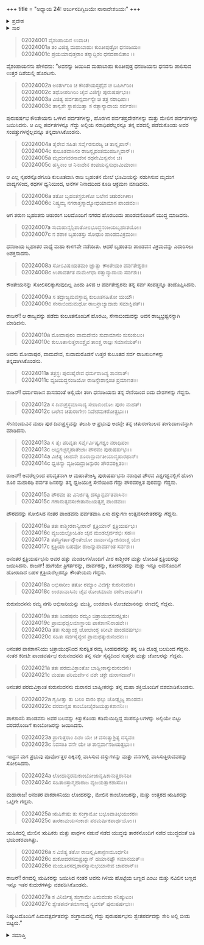 +++
title = "ಅಧ್ಯಾಯ 24: ಅರ್ಜುನದಿಗ್ವಿಜಯೇ ನಾನಾದೇಶಜಯಃ"
+++

<details><summary>ಪ್ರವೇಶ</summary>


।।   ಓಂ ಓಂ ನಮೋ ನಾರಾಯಣಾಯ।।   ಶ್ರೀ ವೇದವ್ಯಾಸಾಯ ನಮಃ ।।

ಶ್ರೀ ಕೃಷ್ಣದ್ವೈಪಾಯನ ವೇದವ್ಯಾಸ ವಿರಚಿತ  

**ಶ್ರೀ ಮಹಾಭಾರತ**

**ಸಭಾ ಪರ್ವ**

**ದಿಗ್ವಿಜಯ ಪರ್ವ**

**ಅಧ್ಯಾಯ 24**

</details>


<details><summary>ಸಾರ</summary>

ಅರ್ಜುನನು ಉತ್ತರದಲ್ಲಿದ್ದ ಇತರ ರಾಜರನ್ನು ಸೋಲಿಸಿದ್ದು (1-27).

</details>


> 02024001 ವೈಶಂಪಾಯನ ಉವಾಚ।  
02024001a ತಂ ವಿಜಿತ್ಯ ಮಹಾಬಾಹುಃ ಕುಂತೀಪುತ್ರೋ ಧನಂಜಯಃ।  
02024001c ಪ್ರಯಯಾವುತ್ತರಾಂ ತಸ್ಮಾದ್ದಿಶಂ ಧನದಪಾಲಿತಾಂ ।।

ವೈಶಂಪಾಯನನು ಹೇಳಿದನು: “ಅವನನ್ನು ಜಯಿಸಿದ ಮಹಾಬಾಹು ಕುಂತೀಪುತ್ರ ಧನಂಜಯನು ಧನದನು ಪಾಲಿಸುವ ಉತ್ತರ ದಿಶೆಯಲ್ಲಿ ಹೊರಟನು.

> 02024002a ಅಂತರ್ಗಿರಿಂ ಚ ಕೌಂತೇಯಸ್ತಥೈವ ಚ ಬಹಿರ್ಗಿರಿಂ।  
02024002c ತಥೋಪರಿಗಿರಿಂ ಚೈವ ವಿಜಿಗ್ಯೇ ಪುರುಷರ್ಷಭಃ।।  
02024003a ವಿಜಿತ್ಯ ಪರ್ವತಾನ್ಸರ್ವಾನ್ಯೇ ಚ ತತ್ರ ನರಾಧಿಪಾಃ।  
02024003c ತಾನ್ವಶೇ ಸ್ಥಾಪಯಿತ್ವಾ ಸ ರತ್ನಾನ್ಯಾದಾಯ ಸರ್ವಶಃ।।

ಪುರುಷರ್ಷಭ ಕೌಂತೇಯನು ಒಳಗಿನ ಪರ್ವತಗಳನ್ನು, ಹೊರಗಿನ ಪರ್ವತಪ್ರದೇಶಗಳನ್ನು ಮತ್ತು ಮೇಲಿನ ಪರ್ವತಗಳನ್ನು ಜಯಿಸಿದನು. ಆ ಎಲ್ಲ ಪರ್ವತಗಳನ್ನೂ ಗೆದ್ದು ಅಲ್ಲಿಯ ನರಾಧಿಪರೆಲ್ಲರನ್ನೂ ತನ್ನ ವಶದಲ್ಲಿ ಪಡೆದುಕೊಂಡು ಅವರ ಸಂಪತ್ತುಗಳನ್ನೆಲ್ಲವನ್ನೂ ತನ್ನದಾಗಿಸಿಕೊಂಡನು.

> 02024004a ತೈರೇವ ಸಹಿತಃ ಸರ್ವೈರನುರಜ್ಯ ಚ ತಾನ್ನೃಪಾನ್।  
02024004c ಕುಲೂತವಾಸಿನಂ ರಾಜನ್ಬೃಹಂತಮುಪಜಗ್ಮಿವಾನ್।।  
02024005a ಮೃದಂಗವರನಾದೇನ ರಥನೇಮಿಸ್ವನೇನ ಚ।  
02024005c ಹಸ್ತಿನಾಂ ಚ ನಿನಾದೇನ ಕಂಪಯನ್ವಸುಧಾಮಿಮಾಂ।।

ಆ ಎಲ್ಲ ನೃಪರನ್ನೊಡಗೂಡಿ ಕುಲೂತವಾಸಿ ರಾಜ ಬೃಹಂತನ ಮೇಲೆ ಭೂಮಿಯನ್ನು ನಡುಗಿಸುವ ಮೃದಂಗ ವಾದ್ಯಗಳಿಂದ, ರಥಗಳ ಧ್ವನಿಯಿಂದ, ಅನೆಗಳ ನಿನಾದದಿಂದ ಕೂಡಿ ಆಕ್ರಮಣ ಮಾಡಿದನು.

> 02024006a ತತೋ ಬೃಹಂತಸ್ತರುಣೋ ಬಲೇನ ಚತುರಂಗಿಣಾ।  
02024006c ನಿಷ್ಕ್ರಮ್ಯ ನಗರಾತ್ತಸ್ಮಾದ್ಯೋಧಯಾಮಾಸ ಪಾಂಡವಂ।।

ಆಗ ತರುಣ ಬೃಹಂತನು ಚತುರಂಗ ಬಲದೊಂದಿಗೆ ನಗರದ ಹೊರಬಂದು ಪಾಂಡವನೊಂದಿಗೆ ಯುದ್ಧ ಮಾಡಿದನು.

> 02024007a ಸುಮಹಾನ್ಸನ್ನಿಪಾತೋಽಭೂದ್ಧನಂಜಯಬೃಹಂತಯೋಃ।  
02024007c ನ ಶಶಾಕ ಬೃಹಂತಸ್ತು ಸೋಢುಂ ಪಾಂಡವವಿಕ್ರಮಂ।।

ಧನಂಜಯ ಬೃಹಂತರ ಮಧ್ಯೆ ಮಹಾ ಕಾಳಗವೇ ನಡೆಯಿತು. ಆದರೆ ಬೃಹಂತನು ಪಾಂಡವನ ವಿಕ್ರಮವನ್ನು ಎದುರಿಸಲು ಅಶಕ್ತನಾದನು.

> 02024008a ಸೋಽವಿಷಃಯತಮಂ ಜ್ಞಾತ್ವಾ ಕೌಂತೇಯಂ ಪರ್ವತೇಶ್ವರಃ।  
02024008c ಉಪಾವರ್ತತ ದುರ್ಮೇಧಾ ರತ್ನಾನ್ಯಾದಾಯ ಸರ್ವಶಃ।।

ಕೌಂತೇಯನನ್ನು ಸೋಲಿಸಲಿಕ್ಕಾಗುವುದಿಲ್ಲ ಎಂದು ತಿಳಿದ ಆ ಪರ್ವತೇಶ್ವರನು ತನ್ನ ಸರ್ವ ಸಂಪತ್ತನ್ನೂ ತಂದೊಪ್ಪಿಸಿದನು.

> 02024009a ಸ ತದ್ರಾಜ್ಯಮವಸ್ಥಾಪ್ಯ ಕುಲೂತಸಹಿತೋ ಯಯೌ।  
02024009c ಸೇನಾಬಿಂದುಮಥೋ ರಾಜನ್ರಾಜ್ಯಾದಾಶು ಸಮಾಕ್ಷಿಪತ್।।

ರಾಜನ್! ಆ ರಾಜ್ಯವನ್ನು ಪಡೆದು ಕುಲೂತನೊಂದಿಗೆ ಹೊರಟು, ಸೇನಾಬಿಂದುವನ್ನು ಅವನ ರಾಜ್ಯಭ್ರಷ್ಟನನ್ನಾಗಿ ಮಾಡಿದನು.

> 02024010a ಮೋದಾಪುರಂ ವಾಮದೇವಂ ಸುದಾಮಾನಂ ಸುಸಂಕುಲಂ।  
02024010c ಕುಲೂತಾನುತ್ತರಾಂಶ್ಚೈವ ತಾಂಶ್ಚ ರಾಜ್ಞಃ ಸಮಾನಯತ್।।

ಅವನು ಮೋದಾಪುರ, ವಾಮದೇವ, ಸುದಾಮರೊಡನೆ ಉತ್ತರ ಕುಲೂತದ ಸರ್ವ ರಾಜಕುಲಗಳನ್ನು ತನ್ನದಾಗಿಸಿಕೊಂಡನು.

> 02024011a ತತ್ರಸ್ಥಃ ಪುರುಷೈರೇವ ಧರ್ಮರಾಜಸ್ಯ ಶಾಸನಾತ್।  
02024011c ವ್ಯಜಯದ್ಧನಂಜಯೋ ರಾಜನ್ದೇಶಾನ್ಪಂಚ ಪ್ರಮಾಣತಃ।।

ರಾಜನ್! ಧರ್ಮರಾಜನ ಶಾಸನದಂತೆ ಅಲ್ಲಿಯೇ ತಂಗಿ ಧನಂಜಯನು ತನ್ನ ಸೇನೆಯಿಂದ ಐದು ದೇಶಗಳನ್ನು ಗೆದ್ದನು.

> 02024012a ಸ ದಿವಃಪ್ರಸ್ಥಮಾಸಾದ್ಯ ಸೇನಾಬಿಂದೋಃ ಪುರಂ ಮಹತ್।  
02024012c ಬಲೇನ ಚತುರಂಗೇಣ ನಿವೇಶಮಕರೋತ್ಪ್ರಭುಃ।।

ಸೇನಬಿಂದುವಿನ ಮಹಾ ಪುರ ದಿವಃಪ್ರಸ್ಥವನ್ನು ತಲುಪಿ ಆ ಪ್ರಭುವು ಅದನ್ನೇ ತನ್ನ ಚತುರಂಗಬಲದ ತಂಗುದಾಣವನ್ನಾಗಿ ಮಾಡಿದನು.

> 02024013a ಸ ತೈಃ ಪರಿವೃತಃ ಸರ್ವೈರ್ವಿಷ್ವಗಶ್ವಂ ನರಾಧಿಪಂ।  
02024013c ಅಭ್ಯಗಚ್ಛನ್ಮಹಾತೇಜಾಃ ಪೌರವಂ ಪುರುಷರ್ಷಭಃ।।  
02024014a ವಿಜಿತ್ಯ ಚಾಹವೇ ಶೂರಾನ್ಪಾರ್ವತೀಯಾನ್ಮಹಾರಥಾನ್।  
02024014c ಧ್ವಜಿನ್ಯಾ ವ್ಯಜಯದ್ರಾಜನ್ಪುರಂ ಪೌರವರಕ್ಷಿತಂ।।

ರಾಜನ್! ಅವರೆಲ್ಲರಿಂದ ಪರಿವೃತನಾಗಿ  ಆ ಮಹಾತೇಜಸ್ವಿ ಪುರುಷರ್ಷಭನು ನರಾಧಿಪ ಪೌರವ ವಿಶ್ವಗಶ್ವನಲ್ಲಿಗೆ ಹೋಗಿ ಶೂರ ಮಹಾರಥಿ ಪರ್ವತ ಜನರನ್ನು ತನ್ನ ಧ್ವಜಯುಕ್ತ ಸೇನೆಯಿಂದ ಗೆದ್ದು ಪೌರವರಕ್ಷಿತ ಪುರವನ್ನು ಗೆದ್ದನು.

> 02024015a ಪೌರವಂ ತು ವಿನಿರ್ಜಿತ್ಯ ದಸ್ಯೂನ್ಪರ್ವತವಾಸಿನಃ।  
02024015c ಗಣಾನುತ್ಸವಸಂಕೇತಾನಜಯತ್ಸಪ್ತ ಪಾಂಡವಃ।।

ಪೌರವನನ್ನು ಸೋಲಿಸಿದ ನಂತರ ಪಾಂಡವನು ಪರ್ವತವಾಸಿ ಏಳು ದಸ್ಯುಗಣ ಉತ್ಸವಸಂಕೇತಕರನ್ನು ಗೆದ್ದನು.

> 02024016a ತತಃ ಕಾಶ್ಮೀರಕಾನ್ವೀರಾನ್ ಕ್ಷತ್ರಿಯಾನ್ ಕ್ಷತ್ರಿಯರ್ಷಭಃ।  
02024016c ವ್ಯಜಯಲ್ಲೋಹಿತಂ ಚೈವ ಮಂಡಲೈರ್ದಶಭಿಃ ಸಹ।।  
02024017a ತತಸ್ತ್ರಿಗರ್ತಾನ್ಕೌಂತೇಯೋ ದಾರ್ವಾನ್ಕೋಕನದಾಶ್ಚ ಯೇ।  
02024017c ಕ್ಷತ್ರಿಯಾ ಬಹವೋ ರಾಜನ್ನುಪಾವರ್ತಂತ ಸರ್ವಶಃ।।

ಅನಂತರ ಕ್ಷತ್ರಿಯರ್ಷಭನು ಅವರ ಹತ್ತು ಮಂಡಲಗಳೊಂದಿಗೆ ವೀರ ಕಾಶ್ಮೀರಕ ಮತ್ತು ಲೋಹಿತ ಕ್ಷತ್ರಿಯರನ್ನು ಜಯಿಸಿದನು. ರಾಜನ್! ಹಾಗೆಯೇ ತ್ರಿಗರ್ತರನ್ನು, ದಾರ್ವರನ್ನು, ಕೋಕನದರನ್ನು ಮತ್ತು ಇನ್ನೂ ಅವನೊಂದಿಗೆ ಹೋರಾಡಿದ ಬಹಳ ಕ್ಷತ್ರಿಯರೆಲ್ಲರನ್ನೂ ಕೌಂತೇಯನು ಗೆದ್ದನು.

> 02024018a ಅಭಿಸಾರೀಂ ತತೋ ರಮ್ಯಾಂ ವಿಜಿಗ್ಯೇ ಕುರುನಂದನಃ।  
02024018c ಉರಶಾವಾಸಿನಂ ಚೈವ ರೋಚಮಾನಂ ರಣೇಽಜಯತ್।।

ಕುರುನಂದನನು ರಮ್ಯ ನಗರಿ ಅಭಿಸಾರಿಯನ್ನು ಮುತ್ತಿ, ಉರಶವಾಸಿ ರೋಚಮಾನನನ್ನು ರಣದಲ್ಲಿ ಗೆದ್ದನು.

> 02024019a ತತಃ ಸಿಂಹಪುರಂ ರಮ್ಯಂ ಚಿತ್ರಾಯುಧಸುರಕ್ಷಿತಂ।  
02024019c ಪ್ರಾಮಥದ್ಬಲಮಾಸ್ಥಾಯ ಪಾಕಶಾಸನಿರಾಹವೇ।।  
02024020a ತತಃ ಸುಹ್ಮಾಂಶ್ಚ ಚೋಲಾಂಶ್ಚ ಕಿರೀಟೀ ಪಾಂಡವರ್ಷಭಃ।  
02024020c ಸಹಿತಃ ಸರ್ವಸೈನ್ಯೇನ ಪ್ರಾಮಥತ್ಕುರುನಂದನಃ।।

ಅನಂತರ ಪಾಕಶಾಸನಿಯು ಚಿತ್ರಾಯುಧನಿಂದ ಸುರಕ್ಷಿತ ರಮ್ಯ ಸಿಂಹಪುರವನ್ನು ತನ್ನ ಅತಿ ದೊಡ್ಡ ಬಲದಿಂದ ಗೆದ್ದನು. ನಂತರ ಕಿರೀಟೀ ಪಾಂಡವರ್ಷಭ ಕುರುನಂದನನು ತನ್ನ ಸರ್ವ ಸೈನ್ಯದಿಂದ ಸುಹ್ಮರು ಮತ್ತು ಚೋಲರನ್ನು ಗೆದ್ದನು.

> 02024021a ತತಃ ಪರಮವಿಕ್ರಾಂತೋ ಬಾಹ್ಲೀಕಾನ್ಕುರುನಂದನಃ।  
02024021c ಮಹತಾ ಪರಿಮರ್ದೇನ ವಶೇ ಚಕ್ರೇ ದುರಾಸದಾನ್।।

ಅನಂತರ ಪರಮವಿಕ್ರಾಂತ ಕುರುನಂದನನು ದುರಾಸದ ಬಾಹ್ಲೀಕರನ್ನು ತನ್ನ ಮಹಾ ಶಕ್ತಿಯೊಂದಿಗೆ ವಶಮಾಡಿಕೊಂಡನು.

> 02024022a ಗೃಹೀತ್ವಾ ತು ಬಲಂ ಸಾರಂ ಫಲ್ಗು ಚೋತ್ಸೃಜ್ಯ ಪಾಂಡವಃ।  
02024022c ದರದಾನ್ಸಹ ಕಾಂಬೋಜೈರಜಯತ್ಪಾಕಶಾಸನಿಃ।।

ಪಾಕಶಾಸನಿ ಪಾಂಡವನು ಅವರ ಬಲವನ್ನು ಕಿತ್ತುಕೊಂಡು ಕಡಿಮೆಯಿದ್ದಿದ್ದ ಸಂಪನ್ಮೂಲಗಳನ್ನು ಅಲ್ಲಿಯೇ ಬಿಟ್ಟು ದರದರೊಂದಿಗೆ ಕಾಂಬೋಜರನ್ನು ಜಯಿಸಿದನು.

> 02024023a ಪ್ರಾಗುತ್ತರಾಂ ದಿಶಂ ಯೇ ಚ ವಸಂತ್ಯಾಶ್ರಿತ್ಯ ದಸ್ಯವಃ।  
02024023c ನಿವಸಂತಿ ವನೇ ಯೇ ಚ ತಾನ್ಸರ್ವಾನಜಯತ್ಪ್ರಭುಃ।।

ಇಂದ್ರನ ಮಗ ಪ್ರಭುವು ಪೂರ್ವೋತ್ತರ ದಿಕ್ಕಿನಲ್ಲಿ ವಾಸಿಸುವ ದಸ್ಯುಗಳನ್ನು ಮತ್ತು ವನಗಳಲ್ಲಿ ವಾಸಿಸುತ್ತಿರುವವರನ್ನು ಸೋಲಿಸಿದನು.

> 02024024a ಲೋಹಾನ್ಪರಮಕಾಂಬೋಜಾನೃಷಿಕಾನುತ್ತರಾನಪಿ।  
02024024c ಸಹಿತಾಂಸ್ತಾನ್ಮಹಾರಾಜ ವ್ಯಜಯತ್ಪಾಕಶಾಸನಿಃ।।

ಮಹಾರಾಜ! ಅನಂತರ ಪಾಕಶಾಸನಿಯು ಲೋಹರನ್ನು, ಮೇಲಿನ ಕಾಂಬೋಜರನ್ನು, ಮತ್ತು ಉತ್ತರದ ಋಷಿಕರನ್ನು ಒಟ್ಟಿಗೇ ಗೆದ್ದನು.

> 02024025a ಋಷಿಕೇಷು ತು ಸಂಗ್ರಾಮೋ ಬಭೂವಾತಿಭಯಂಕರಃ।  
02024025c ತಾರಕಾಮಯಸಂಕಾಶಃ ಪರಮರ್ಷಿಕಪಾರ್ಥಯೋಃ।।

ಋಷಿಕದಲ್ಲಿ ಮೇಲಿನ ಋಷಿಕರು ಮತ್ತು ಪಾರ್ಥನ ನಡುವೆ ನಡೆದ ಯುದ್ಧವು ತಾರಕನೊಂದಿಗೆ ನಡೆದ ಯುದ್ಧದಂತೆ ಅತಿ ಭಯಂಕರವಾಗಿತ್ತು.

> 02024026a ಸ ವಿಜಿತ್ಯ ತತೋ ರಾಜನ್ನೃಷಿಕಾನ್ರಣಮೂರ್ಧನಿ।  
02024026c ಶುಕೋದರಸಮಪ್ರಖ್ಯಾನ್ ಹಯಾನಷ್ಟೌ ಸಮಾನಯತ್।।  
02024026e ಮಯೂರಸದೃಶಾನನ್ಯಾನುಭಯಾನೇವ ಚಾಪರಾನ್।।

ರಾಜನ್! ರಣದಲ್ಲಿ ಋಷಿಕರನ್ನು ಜಯಿಸಿದ ನಂತರ ಅವನು ಗಿಳಿಯ ಹೊಟ್ಟೆಯ ಬಣ್ಣದ ಎಂಟು ಮತ್ತು ನವಿಲಿನ ಬಣ್ಣದ ಇನ್ನೂ ಇತರ ಕುದುರೆಗಳನ್ನು ವಶಪಡಿಸಿಕೊಂಡನು.

> 02024027a ಸ ವಿನಿರ್ಜಿತ್ಯ ಸಂಗ್ರಾಮೇ ಹಿಮವಂತಂ ಸನಿಷ್ಕುಟಂ।  
02024027c ಶ್ವೇತಪರ್ವತಮಾಸಾದ್ಯ ನ್ಯವಸತ್ ಪುರುಷರ್ಷಭಃ।।

ನಿಷ್ಕುಟದೊಂದಿಗೆ ಹಿಮವತ್ಪರ್ವತವನ್ನು ಸಂಗ್ರಾಮದಲ್ಲಿ ಗೆದ್ದು ಪುರುಷರ್ಷಭನು ಶ್ವೇತಪರ್ವವನ್ನು ಸೇರಿ ಅಲ್ಲಿ ಬೀಡು ಬಿಟ್ಟನು.”




<details><summary>ಸಮಾಪ್ತಿ</summary>


ಇತಿ ಶ್ರೀ ಮಹಾಭಾರತೇ ಸಭಾಪರ್ವಣಿ ದಿಗ್ವಿಜಯಪರ್ವಣಿ ಅರ್ಜುನದಿಗ್ವಿಜಯೇ ನಾನಾದೇಶಜಯೇ ಚತುರ್ವಿಂಶೋಽಧ್ಯಾಯಃ।।  
ಇದು ಶ್ರೀ ಮಹಾಭಾರತದಲ್ಲಿ ಸಭಾಪರ್ವದಲ್ಲಿ ದಿಗ್ವಿಜಯಪರ್ವದಲ್ಲಿ ಅರ್ಜುನದಿಗ್ವಿಜಯದಲ್ಲಿ ನಾನಾದೇಶಜಯ ಎನ್ನುವ ಇಪ್ಪತ್ತ್ನಾಲ್ಕನೆಯ ಅಧ್ಯಾಯವು.


</details>

